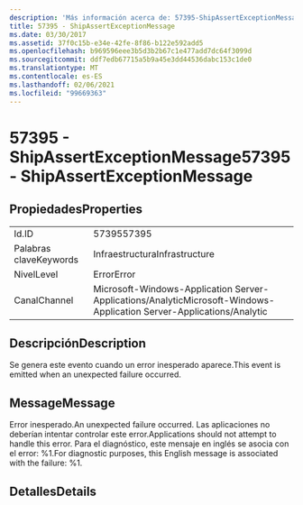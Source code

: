 ```yaml
---
description: 'Más información acerca de: 57395-ShipAssertExceptionMessage'
title: 57395 - ShipAssertExceptionMessage
ms.date: 03/30/2017
ms.assetid: 37f0c15b-e34e-42fe-8f86-b122e592add5
ms.openlocfilehash: b969596eee3b5d3b2b67c1e477add7dc64f3099d
ms.sourcegitcommit: ddf7edb67715a5b9a45e3dd44536dabc153c1de0
ms.translationtype: MT
ms.contentlocale: es-ES
ms.lasthandoff: 02/06/2021
ms.locfileid: "99669363"
---
```

# <a name="57395---shipassertexceptionmessage"></a><span data-ttu-id="5ebf2-103">57395 - ShipAssertExceptionMessage</span><span class="sxs-lookup"><span data-stu-id="5ebf2-103">57395 - ShipAssertExceptionMessage</span></span>

## <a name="properties"></a><span data-ttu-id="5ebf2-104">Propiedades</span><span class="sxs-lookup"><span data-stu-id="5ebf2-104">Properties</span></span>  
  
|||  
|-|-|  
|<span data-ttu-id="5ebf2-105">Id.</span><span class="sxs-lookup"><span data-stu-id="5ebf2-105">ID</span></span>|<span data-ttu-id="5ebf2-106">57395</span><span class="sxs-lookup"><span data-stu-id="5ebf2-106">57395</span></span>|  
|<span data-ttu-id="5ebf2-107">Palabras clave</span><span class="sxs-lookup"><span data-stu-id="5ebf2-107">Keywords</span></span>|<span data-ttu-id="5ebf2-108">Infraestructura</span><span class="sxs-lookup"><span data-stu-id="5ebf2-108">Infrastructure</span></span>|  
|<span data-ttu-id="5ebf2-109">Nivel</span><span class="sxs-lookup"><span data-stu-id="5ebf2-109">Level</span></span>|<span data-ttu-id="5ebf2-110">Error</span><span class="sxs-lookup"><span data-stu-id="5ebf2-110">Error</span></span>|  
|<span data-ttu-id="5ebf2-111">Canal</span><span class="sxs-lookup"><span data-stu-id="5ebf2-111">Channel</span></span>|<span data-ttu-id="5ebf2-112">Microsoft-Windows-Application Server-Applications/Analytic</span><span class="sxs-lookup"><span data-stu-id="5ebf2-112">Microsoft-Windows-Application Server-Applications/Analytic</span></span>|  
  
## <a name="description"></a><span data-ttu-id="5ebf2-113">Descripción</span><span class="sxs-lookup"><span data-stu-id="5ebf2-113">Description</span></span>  

 <span data-ttu-id="5ebf2-114">Se genera este evento cuando un error inesperado aparece.</span><span class="sxs-lookup"><span data-stu-id="5ebf2-114">This event is emitted when an unexpected failure occurred.</span></span>  
  
## <a name="message"></a><span data-ttu-id="5ebf2-115">Message</span><span class="sxs-lookup"><span data-stu-id="5ebf2-115">Message</span></span>  

 <span data-ttu-id="5ebf2-116">Error inesperado.</span><span class="sxs-lookup"><span data-stu-id="5ebf2-116">An unexpected failure occurred.</span></span> <span data-ttu-id="5ebf2-117">Las aplicaciones no deberían intentar controlar este error.</span><span class="sxs-lookup"><span data-stu-id="5ebf2-117">Applications should not attempt to handle this error.</span></span> <span data-ttu-id="5ebf2-118">Para el diagnóstico, este mensaje en inglés se asocia con el error: %1.</span><span class="sxs-lookup"><span data-stu-id="5ebf2-118">For diagnostic purposes, this English message is associated with the failure: %1.</span></span>  
  
## <a name="details"></a><span data-ttu-id="5ebf2-119">Detalles</span><span class="sxs-lookup"><span data-stu-id="5ebf2-119">Details</span></span>
